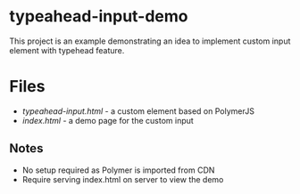 # typeahead-input-demo

This project is an example demonstrating an idea to implement custom input element with typehead feature.

# Files
- *typeahead-input.html* - a custom element based on PolymerJS
- *index.html* - a demo page for the custom input

## Notes
- No setup required as Polymer is imported from CDN
- Require serving index.html on server to view the demo
